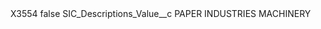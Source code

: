 <?xml version="1.0" encoding="UTF-8"?>
<CustomMetadata xmlns="http://soap.sforce.com/2006/04/metadata" xmlns:xsi="http://www.w3.org/2001/XMLSchema-instance" xmlns:xsd="http://www.w3.org/2001/XMLSchema">
    <label>X3554</label>
    <protected>false</protected>
    <values>
        <field>SIC_Descriptions_Value__c</field>
        <value xsi:type="xsd:string">PAPER INDUSTRIES MACHINERY</value>
    </values>
</CustomMetadata>
